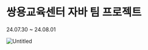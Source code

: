 # 쌍용교육센터 자바 팀 프로젝트
24.07.30 ~ 24.08.01

![Untitled](https://github.com/user-attachments/assets/5e7fb0a4-c938-4edb-a071-412d15c1fa59)
